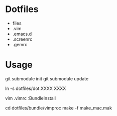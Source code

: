 # Dotfiles
- files
 - .vim
 - .emacs.d
 - .screenrc
 - .gemrc

# Usage

git submodule init
git submodule update

ln -s dotfiles/dot.XXXX XXXX

vim .vimrc
:BundleInstall

cd dotfiles/bundle/vimproc
make -f make_mac.mak
